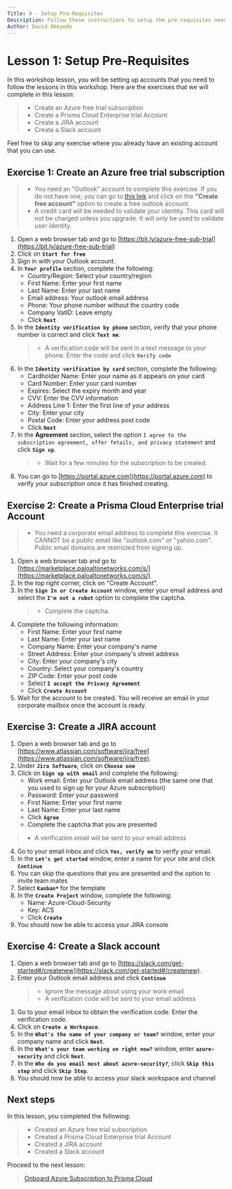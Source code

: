 ```yaml
---
Title: 0 - Setup Pre-Requisites
Description: Follow these instructions to setup the pre-requisites needed to complete this workshop
Author: David Okeyode
---
```

# Lesson 1: Setup Pre-Requisites

In this workshop lesson, you will be setting up accounts that you need to follow the lessons in this workshop. Here are the exercises that we will complete in this lesson:

> * Create an Azure free trial subscription 
> * Create a Prisma Cloud Enterprise trial Account
> * Create a JIRA account
> * Create a Slack account

Feel free to skip any exercise where you already have an existing account that you can use.

## Exercise 1: Create an Azure free trial subscription
>* You need an "Outlook" account to complete this exercise. If you do not have one, you can go to [this link](https://outlook.live.com/owa/) and click on the **"Create free account"** option to create a free outlook account.
>* A credit card will be needed to validate your identity. This card will not be charged unless you upgrade. It will only be used to validate user identity.

1. Open a web browser tab and go to [https://bit.ly/azure-free-sub-trial](https://bit.ly/azure-free-sub-trial)
2. Click on **`Start for free`**
3. Sign in with your Outlook account.
4. In **`Your profile`** section, complete the following:
   * Country/Region: Select your country/region
   * First Name: Enter your first name
   * Last Name: Enter your last name
   * Email address: Your outlook email address
   * Phone: Your phone number without the country code
   * Company VatID: Leave empty
   * Click **`Next`**
5. In the **`Identity verification by phone`** section, verify that your phone number is correct and click **`Text me`**.
   >* A verification code will be sent in a text message to your phone. Enter the code and click **`Verify code`**
6. In the **`Identity verification by card`** section, complete the following:
   * Cardholder Name: Enter your name as it appears on your card
   * Card Number: Enter your card number
   * Expires: Select the expiry month and year
   * CVV: Enter the CVV information
   * Address Line 1: Enter the first line of your address
   * City: Enter your city
   * Postal Code: Enter your address post code
   * Click **`Next`**
7. In the **Agreement** section, select the option `I agree to the subscription agreement, offer fetails, and privacy statement` and click **`Sign up`**. 
   >* Wait for a few minutes for the subscription to be created.
8. You can go to [https://portal.azure.com](https://portal.azure.com) to verify your subscription once it has finished creating.


## Exercise 2: Create a Prisma Cloud Enterprise trial Account
>* You need a corporate email address to complete this exercise. It CANNOT be a public email like "outlook.com" or "yahoo.com". Public email domains are restricted from signing up.

1. Open a web browser tab and go to [https://marketplace.paloaltonetworks.com/s/](https://marketplace.paloaltonetworks.com/s/)
2. In the top right corner, click on "Create Account".
3. In the **`Sign In or Create Account`** window, enter your email address and select the **`I'm not a robot`** option to complete the captcha.
   >* Complete the captcha.
4. Complete the following information:
   * First Name: Enter your first name
   * Last Name: Enter your last name
   * Company Name: Enter your company's name
   * Street Address: Enter your company's street address
   * City: Enter your company's city
   * Country: Select your company's country
   * ZIP Code: Enter your post code
   * Select **`I accept the Privacy Agreement`**
   * Click **`Create Account`**   
5. Wait for the account to be created. You will receive an email in your corporate mailbox once the account is ready.


## Exercise 3: Create a JIRA account
1. Open a web browser tab and go to [https://www.atlassian.com/software/jira/free](https://www.atlassian.com/software/jira/free).
2. Under **`Jira Software`**, click on **`Choose one`**
3. Click on **`Sign up with email`** and complete the following:
   * Work email: Enter your Outlook email address (the same one that you used to sign up for your Azure subscription)
   * Password: Enter your password
   * First Name: Enter your first name
   * Last Name: Enter your last name
   * Click **`Agree`**
   * Complete the captcha that you are presented
>* A verification email will be sent to your email address
4. Go to your email inbox and click **`Yes, verify me`** to verify your email.
5. In the **`Let's get started`** window, enter a name for your site and click **`Continue`**
6. You can skip the questions that you are presented and the option to invite team mates
7. Select **`Kanban*`** for the template
8. In the **`Create Project`** window, complete the following:
   * Name: Azure-Cloud-Security
   * Key: ACS
   * Click **`Create`**
9. You should now be able to access your JIRA console


## Exercise 4: Create a Slack account
1. Open a web browser tab and go to [https://slack.com/get-started#/createnew](https://slack.com/get-started#/createnew).
2. Enter your Outlook email address and click **`Continue`**
   >* Ignore the message about using your work email
   >* A verification code will be sent to your email address
4. Go to your email inbox to obtain the verification code. Enter the verification code.
5. Click on **`Create a Workspace`**.
6. In the **`What's the name of your company or team?`** window, enter your company name and click **`Next`**.
7. In the **`What's your team working on right now?`** window, enter **`azure-security`** and click **`Next`**.
8. In the **`Who do you email most about azure-security?`**, click **`Skip this step`** and click **`Skip Step`**.
9. You should now be able to access your slack workspace and channel

## Next steps

In this lesson, you completed the following:
> * Created an Azure free trial subscription 
> * Created a Prisma Cloud Enterprise trial Account
> * Created a JIRA account
> * Created a Slack account

Proceed to the next lesson:
> [Onboard Azure Subscription to Prisma Cloud](1-onboard-azure-sub.md)
